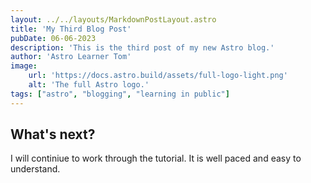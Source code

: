 ```yaml
---
layout: ../../layouts/MarkdownPostLayout.astro
title: 'My Third Blog Post'
pubDate: 06-06-2023
description: 'This is the third post of my new Astro blog.'
author: 'Astro Learner Tom'
image:
    url: 'https://docs.astro.build/assets/full-logo-light.png'
    alt: 'The full Astro logo.'
tags: ["astro", "blogging", "learning in public"]
---
```


## What's next?

I will continiue to work through the tutorial. It is well paced and easy to understand.
